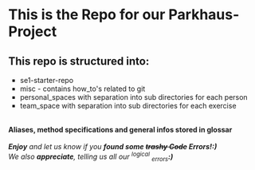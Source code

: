 
<html>
    <head>
        <h1>This is the Repo for our Parkhaus-Project</h1>
    </head>
    <head>
        <h2>This repo is structured into:</h2>
    </head>
    <body>
        <ul style="list-style-type: square;">
                <li>
                    se1-starter-repo
                </li>
                <li>
                    misc - contains how_to's related to git
                </li>
                <li>
                    personal_spaces with separation into sub directories for each person
                </li>
                <li>
                    team_space with separation into sub directories for each exercise
                </li>
        </ul>
    </body>
    <body>
    <br>
    <b>Aliases, method specifications and general infos stored in glossar</b>
    <br>
    <br>
    <i><b>Enjoy</b> and let us know if you <b>found some <del>trashy Code</del> Errors!:)</b></i>
    <br>
    <em>We also <b>appreciate</b>, telling us all our <sup>logical</sup> <sub>errors</sub><b>:)</b></em>
    <br>
    <br>
  </body>
</html>
    
 
